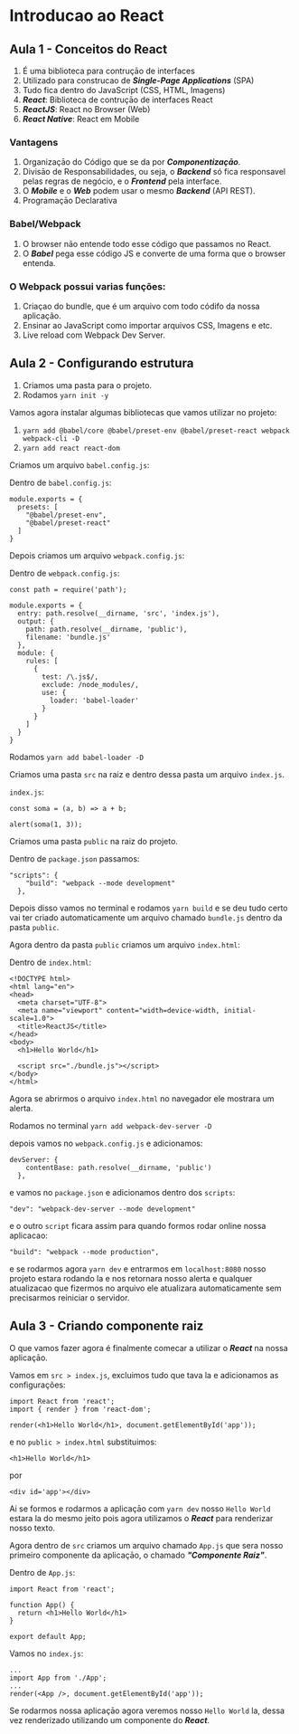 # Introducao ao React

## Aula 1 - Conceitos do React 

1. É uma biblioteca para contruçāo de interfaces
2. Utilizado para construcao de ***Single-Page Applications*** (SPA)
3. Tudo fica dentro do JavaScript (CSS, HTML, Imagens)
4. ***React***: Biblioteca de contruçāo de interfaces React
5. ***ReactJS***: React no Browser (Web)
6. ***React Native***: React em Mobile

### Vantagens

1. Organizaçāo do Código que se da por ***Componentizaçāo***.
2. Divisāo de Responsabilidades, ou seja, o ***Backend*** só fica responsavel pelas regras de negócio, e o ***Frontend*** pela interface.
3. O ***Mobile*** e o ***Web*** podem usar o mesmo ***Backend*** (API REST).
4. Programaçāo Declarativa

### Babel/Webpack

1. O browser nāo entende todo esse código que passamos no React.
2. O ***Babel*** pega esse código JS e converte de uma forma que o browser entenda.
### O Webpack possui varias funções:
  1. Criaçao do bundle, que é um arquivo com todo códifo da nossa aplicação.
  2. Ensinar ao JavaScript como importar arquivos CSS, Imagens e etc.
  3. Live reload com Webpack Dev Server.

## Aula 2 - Configurando estrutura

1. Criamos uma pasta para o projeto.
2. Rodamos `yarn init -y`

 Vamos agora instalar algumas bibliotecas que vamos utilizar no projeto:

1. `yarn add @babel/core @babel/preset-env @babel/preset-react webpack webpack-cli -D`
2. `yarn add react react-dom`

Criamos um arquivo `babel.config.js`:

Dentro de `babel.config.js`: 

```
module.exports = {
  presets: [
    "@babel/preset-env",
    "@babel/preset-react"
  ]
}
```

Depois criamos um arquivo `webpack.config.js`:

Dentro de `webpack.config.js`:

```
const path = require('path');

module.exports = {
  entry: path.resolve(__dirname, 'src', 'index.js'),
  output: {
    path: path.resolve(__dirname, 'public'),
    filename: 'bundle.js'
  },
  module: {
    rules: [
      {
        test: /\.js$/,
        exclude: /node_modules/,
        use: {
          loader: 'babel-loader'
        }
      }
    ]
  }
}
```

Rodamos `yarn add babel-loader -D`

Criamos uma pasta `src` na raiz e dentro dessa pasta um arquivo `index.js`.

`index.js`:

```
const soma = (a, b) => a + b;

alert(soma(1, 3));
```

Criamos uma pasta `public` na raiz do projeto.

Dentro de `package.json` passamos:

```
"scripts": {
    "build": "webpack --mode development"
  },
```

Depois disso vamos no terminal e rodamos `yarn build` e se deu tudo certo vai ter criado automaticamente um arquivo chamado `bundle.js` dentro da pasta `public`.

Agora dentro da pasta `public` criamos um arquivo `index.html`:

Dentro de `index.html`:

```
<!DOCTYPE html>
<html lang="en">
<head>
  <meta charset="UTF-8">
  <meta name="viewport" content="width=device-width, initial-scale=1.0">
  <title>ReactJS</title>
</head>
<body>
  <h1>Hello World</h1>

  <script src="./bundle.js"></script>
</body>
</html>
```
Agora se abrirmos o arquivo `index.html` no navegador ele mostrara um alerta.

Rodamos no terminal `yarn add webpack-dev-server -D`

depois vamos no `webpack.config.js` e adicionamos:

```
devServer: {
    contentBase: path.resolve(__dirname, 'public')
  },
```

e vamos no `package.json` e adicionamos dentro dos `scripts`:

`"dev": "webpack-dev-server --mode development"`

e o outro `script` ficara assim para quando formos rodar online nossa aplicacao: 

`"build": "webpack --mode production",`

e se rodarmos agora `yarn dev` e entrarmos em `localhost:8080` nosso projeto estara rodando la e nos retornara nosso alerta e qualquer atualizacao que fizermos no arquivo ele atualizara automaticamente sem precisarmos reiniciar o servidor.

## Aula 3 - Criando componente raiz

O que vamos fazer agora é finalmente comecar a utilizar o ***React*** na nossa aplicaçāo.

Vamos em `src > index.js`, excluimos tudo que tava la e adicionamos as configurações:

```
import React from 'react';
import { render } from 'react-dom';

render(<h1>Hello World</h1>, document.getElementById('app'));
```

e no `public > index.html` substituimos:

`<h1>Hello World</h1>`

por 

`<div id='app'></div>`

Ai se formos e rodarmos a aplicaçāo com `yarn dev` nosso `Hello World` estara la do mesmo jeito pois agora utilizamos o ***React*** para renderizar nosso texto.

Agora dentro de `src` criamos um arquivo chamado `App.js` que sera nosso primeiro componente da aplicaçāo, o chamado ***"Componente Raiz"***.

Dentro de `App.js`:

```
import React from 'react';

function App() {
  return <h1>Hello World</h1>
}

export default App;
```

Vamos no `index.js`:

```
...
import App from './App';
...
render(<App />, document.getElementById('app'));
```

Se rodarmos nossa aplicaçāo agora veremos nosso `Hello World` la, dessa vez renderizado utilizando um componente do ***React***.

